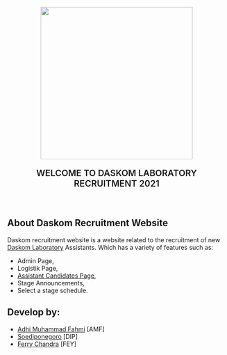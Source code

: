 <p align="center"><a href="https://recruitment.daskomlab.com" target="_blank"><img src="https://recruitment.daskomlab.com/assets/dlor-blue.png" width="350"></a></p>
<p align="center" style="font-size:20px;font-weight:600">WELCOME TO DASKOM LABORATORY RECRUITMENT 2021
</p>
<br>

## About Daskom Recruitment Website

Daskom recruitment website is a website related to the recruitment of new [Daskom Laboratory](https://daskomlab.com/) Assistants. Which has a variety of features such as:

- Admin Page,
- Logistik Page,
- [Assistant Candidates Page](https://recruitment.daskomlab.com/login),
- Stage Announcements,
- Select a stage schedule.

## Develop by:
- [Adhi Muhammad Fahmi](https://github.com/adhiiimf) [AMF]
- [Soediponegoro](https://github.com/soedipo) [DIP]
- [Ferry Chandra](https://github.com/ferry5245) [FEY]
